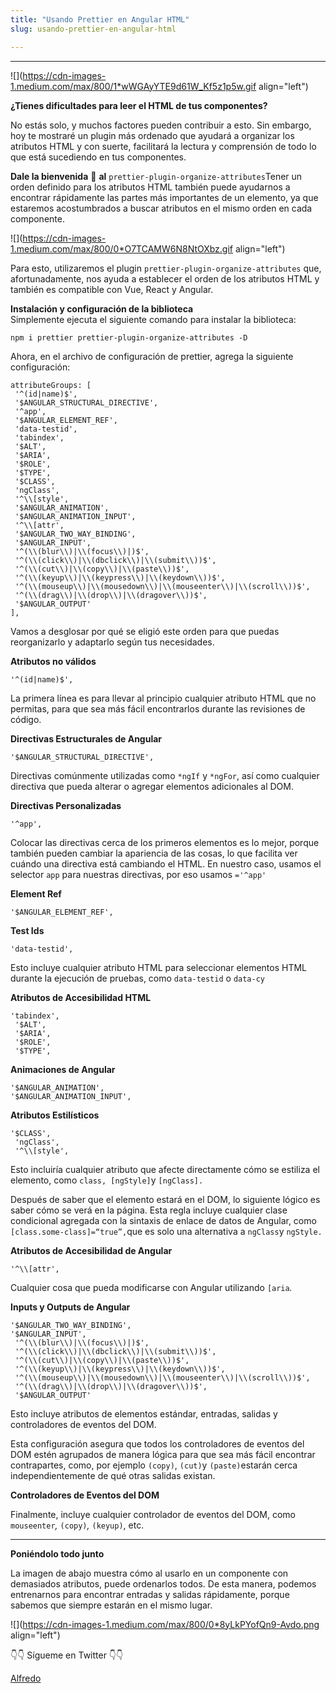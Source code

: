 ```yaml
---
title: "Usando Prettier en Angular HTML"
slug: usando-prettier-en-angular-html

---
```


---

![](https://cdn-images-1.medium.com/max/800/1*wWGAyYTE9d61W_Kf5z1p5w.gif align="left")

**¿Tienes dificultades para leer el HTML de tus componentes?**

No estás solo, y muchos factores pueden contribuir a esto. Sin embargo, hoy te mostraré un plugin más ordenado que ayudará a organizar los atributos HTML y con suerte, facilitará la lectura y comprensión de todo lo que está sucediendo en tus componentes.

**Dale la bienvenida** 👋 **al** `prettier-plugin-organize-attributes`Tener un orden definido para los atributos HTML también puede ayudarnos a encontrar rápidamente las partes más importantes de un elemento, ya que estaremos acostumbrados a buscar atributos en el mismo orden en cada componente.

![](https://cdn-images-1.medium.com/max/800/0*O7TCAMW6N8NtOXbz.gif align="left")

Para esto, utilizaremos el plugin `prettier-plugin-organize-attributes` que, afortunadamente, nos ayuda a establecer el orden de los atributos HTML y también es compatible con Vue, React y Angular.

**Instalación y configuración de la biblioteca**  
Simplemente ejecuta el siguiente comando para instalar la biblioteca:

```plaintext
npm i prettier prettier-plugin-organize-attributes -D
```

Ahora, en el archivo de configuración de prettier, agrega la siguiente configuración:

```plaintext
attributeGroups: [  
 '^(id|name)$',  
 '$ANGULAR_STRUCTURAL_DIRECTIVE',  
 '^app', 
 '$ANGULAR_ELEMENT_REF',  
 'data-testid',  
 'tabindex',  
 '$ALT',  
 '$ARIA',  
 '$ROLE',  
 '$TYPE',  
 '$CLASS',  
 'ngClass',  
 '^\\[style',  
 '$ANGULAR_ANIMATION',  
 '$ANGULAR_ANIMATION_INPUT',  
 '^\\[attr',  
 '$ANGULAR_TWO_WAY_BINDING',  
 '$ANGULAR_INPUT',  
 '^(\\(blur\\)|\\(focus\\)|)$',  
 '^(\\(click\\)|\\(dbclick\\)|\\(submit\\))$',  
 '^(\\(cut\\)|\\(copy\\)|\\(paste\\))$',  
 '^(\\(keyup\\)|\\(keypress\\)|\\(keydown\\))$',  
 '^(\\(mouseup\\)|\\(mousedown\\)|\\(mouseenter\\)|\\(scroll\\))$',  
 '^(\\(drag\\)|\\(drop\\)|\\(dragover\\))$',  
 '$ANGULAR_OUTPUT'  
],
```

Vamos a desglosar por qué se eligió este orden para que puedas reorganizarlo y adaptarlo según tus necesidades.

**Atributos no válidos**

```plaintext
'^(id|name)$',
```

La primera línea es para llevar al principio cualquier atributo HTML que no permitas, para que sea más fácil encontrarlos durante las revisiones de código.

**Directivas Estructurales de Angular**

```plaintext
'$ANGULAR_STRUCTURAL_DIRECTIVE',
```

Directivas comúnmente utilizadas como `*ngIf` y `*ngFor`, así como cualquier directiva que pueda alterar o agregar elementos adicionales al DOM.

**Directivas Personalizadas**

```plaintext
'^app',
```

Colocar las directivas cerca de los primeros elementos es lo mejor, porque también pueden cambiar la apariencia de las cosas, lo que facilita ver cuándo una directiva está cambiando el HTML. En nuestro caso, usamos el selector `app` para nuestras directivas, por eso usamos `='^app'`

**Element Ref**

```plaintext
'$ANGULAR_ELEMENT_REF',
```

**Test Ids**

```plaintext
'data-testid',
```

Esto incluye cualquier atributo HTML para seleccionar elementos HTML durante la ejecución de pruebas, como `data-testid` o `data-cy`

**Atributos de Accesibilidad HTML**

```plaintext
'tabindex',  
 '$ALT',  
 '$ARIA',  
 '$ROLE',  
 '$TYPE',
```

**Animaciones de Angular**

```plaintext
'$ANGULAR_ANIMATION',
'$ANGULAR_ANIMATION_INPUT',
```

**Atributos Estilísticos**

```plaintext
'$CLASS',  
 'ngClass',  
 '^\\[style',
```

Esto incluiría cualquier atributo que afecte directamente cómo se estiliza el elemento, como `class, [ngStyle]`y `[ngClass].`

Después de saber que el elemento estará en el DOM, lo siguiente lógico es saber cómo se verá en la página. Esta regla incluye cualquier clase condicional agregada con la sintaxis de enlace de datos de Angular, como `[class.some-class]=“true”,`que es solo una alternativa a `ngClass`y `ngStyle.`

**Atributos de Accesibilidad de Angular**

```plaintext
'^\\[attr',
```

Cualquier cosa que pueda modificarse con Angular utilizando `[aria`*.*

**Inputs y Outputs de Angular**

```plaintext
'$ANGULAR_TWO_WAY_BINDING', 
'$ANGULAR_INPUT',
 '^(\\(blur\\)|\\(focus\\)|)$',
 '^(\\(click\\)|\\(dbclick\\)|\\(submit\\))$',
 '^(\\(cut\\)|\\(copy\\)|\\(paste\\))$', 
 '^(\\(keyup\\)|\\(keypress\\)|\\(keydown\\))$',
 '^(\\(mouseup\\)|\\(mousedown\\)|\\(mouseenter\\)|\\(scroll\\))$', 
 '^(\\(drag\\)|\\(drop\\)|\\(dragover\\))$',
 '$ANGULAR_OUTPUT'
```

Esto incluye atributos de elementos estándar, entradas, salidas y controladores de eventos del DOM.

Esta configuración asegura que todos los controladores de eventos del DOM estén agrupados de manera lógica para que sea más fácil encontrar contrapartes, como, por ejemplo `(copy)`, `(cut)`y `(paste)`estarán cerca independientemente de qué otras salidas existan.

**Controladores de Eventos del DOM**

Finalmente, incluye cualquier controlador de eventos del DOM, como `mouseenter`*,* `(copy)`*,* `(keyup)`, etc.

---

**Poniéndolo todo junto**

La imagen de abajo muestra cómo al usarlo en un componente con demasiados atributos, puede ordenarlos todos. De esta manera, podemos entrenarnos para encontrar entradas y salidas rápidamente, porque sabemos que siempre estarán en el mismo lugar.

![](https://cdn-images-1.medium.com/max/800/0*8yLkPYofQn9-Avdo.png align="left")

👇👇 Sígueme en Twitter 👇👇

[Alfredo](https://twitter.com/alfrodo_perez)